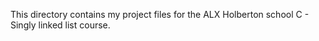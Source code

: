 This directory contains my project files for the ALX Holberton school C - Singly linked list course.
